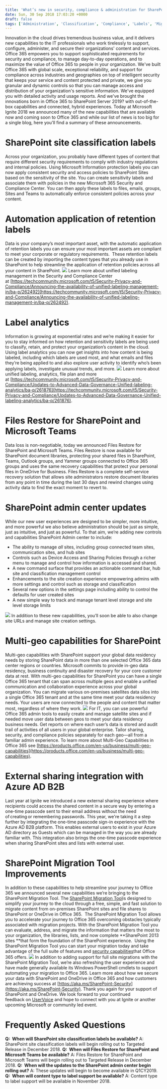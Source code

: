 ```yaml
---
title: 'What’s new in security, compliance & administration for SharePoint & OneDrive from Microsoft Ignite'
date: Sun, 30 Sep 2018 17:03:20 +0000
draft: false
tags: ['Administration', 'Classification', 'Compliance', 'Labels', 'Migration &amp; Upgrade', 'Rentention', 'Security', 'Security and Compliance']
---
```


Innovation in the cloud drives tremendous business value, and it delivers new capabilities to the IT professionals who work tirelessly to support, configure, administer, and secure their organizations' content and services. Office 365 empowers you to support sophisticated requirements for security and compliance, to manage day-to-day operations, and to maximize the value of Office 365 to people in your organization. We've built Office 365 with global scale, exceptional reliability, and support for compliance across industries and geographies on top of intelligent security that keeps your service and content protected and private, we give you granular and dynamic controls so that you can manage access and distribution of your organization's sensitive information. We've equipped you with detailed activity and usage reports. And we've brought the innovations born in Office 365 to SharePoint Server 2019? with out-of-the-box capabilities and connected, hybrid experiences. Today at Microsoft Ignite 2018 we announced many of the new capabilities that are available now and coming soon to Office 365 and while our list of news is too big for a single blog, here you'll find a summary of these announcements.

SharePoint site classification labels
=====================================

Across your organization, you probably have different types of content that require different security requirements to comply with industry regulations and internal policies. Using Microsoft Information protection labels you can now apply consistent security and access policies to SharePoint Sites based on the sensitivity of the site. You can create sensitivity labels and associate them with policies in the new Microsoft 365 Security and Compliance Center. You can then apply these labels to files, emails, groups, Sites and Teams to automatically enforce consistent policies across your content.

Automation application of retention labels
==========================================

Data is your company’s most important asset, with the automatic application of retention labels you can ensure your most important assets are compliant to meet your corporate or regulatory requirements.  These retention labels can be created by importing the content types that you already use in SharePoint to help streamline the application of retention policies across all your content in SharePoint. ![](https://msdnshared.blob.core.windows.net/media/2018/09/RetentionLabels-1024x640.png) Learn more about unified labeling management in the Security and Compliance Center at [https://techcommunity.microsoft.com/t5/Security-Privacy-and-Compliance/Announcing-the-availability-of-unified-labeling-management-in/ba-p/262492](https://techcommunity.microsoft.com/t5/Security-Privacy-and-Compliance/Announcing-the-availability-of-unified-labeling-management-in/ba-p/262492).

Label analytics
===============

Information is growing at exponential rates and we’re making it easier for you to stay informed on how retention and sensitivity labels are being used to classify, retain, and protect your organization’s content in the cloud. Using label analytics you can now get insights into how content is being labeled, including which labels are used most, and what emails and files they’re being applied to and also explore user activity to identify who’s been applying labels, investigate unusual trends, and more. ![](https://msdnshared.blob.core.windows.net/media/2018/09/LabelAnalytics-1024x640.png) Learn more about unified labeling, analytics, file plan and more at [https://techcommunity.microsoft.com/t5/Security-Privacy-and-Compliance/Updates-to-Advanced-Data-Governance-Unified-labeling-analytics/ba-p/261876](https://techcommunity.microsoft.com/t5/Security-Privacy-and-Compliance/Updates-to-Advanced-Data-Governance-Unified-labeling-analytics/ba-p/261876).

Files Restore for SharePoint and Microsoft Teams
================================================

Data loss is non-negotiable, today we announced Files Restore for SharePoint and Microsoft Teams. Files Restore is now available for SharePoint document libraries, protecting your shared files in SharePoint, Teams, Outlook groups, and Yammer groups connected to Office 365 groups and uses the same recovery capabilities that protect your personal files in OneDrive for Business. Files Restore is a complete self-service recovery solution that allows site administrators restore document libraries from any point in time during the last 30 days and rewind changes using activity data to find the exact moment to revert to.

SharePoint admin center updates
===============================

While our new user experiences are designed to be simpler, more intuitive, and more powerful we also believe administration should be just as simple, just as intuitive, and just as powerful. To that aim, we’re adding new controls and capabilities SharePoint Admin center to include:

*   The ability to manage _all_ sites, including group connected team sites, communication sites, and hub sites
*   Controls such as Device Access and Sharing Policies through a richer menu to manage and control how information is accessed and shared.
*   A new command surface that provides an actionable command bar, hub site and classification management control
*   Enhancements to the site creation experience empowering admins with more settings and control such as storage and classification
*   Several new options in the settings page including ability to control the defaults for user created sites
*   A new simple way to track and manage tenant level storage and site level storage limits

![](https://msdnshared.blob.core.windows.net/media/2018/09/SiteCreation-1024x640.png) In addition to these new capabilities, you’ll soon be able to also change site URLs and manage site creation settings.

Multi-geo capabilities for SharePoint
=====================================

Multi-geo capabilities with SharePoint support your global data residency needs by storing SharePoint data in more than one selected Office 365 data center regions or countries. Microsoft commits to provide in-geo data residency, business continuity and disaster recovery for your core customer data at rest. With multi-geo capabilities for SharePoint you can have a single Office 365 tenant that can span across multiple geos and enable a unified communication and collaboration experience across your global organization. You can migrate various on-premises satellites data silos into a single Office 365 tenant and at the same time meet your data residency needs. Your users are now connected to the people and content that matter most, regardless of where they work. ![](https://msdnshared.blob.core.windows.net/media/2018/09/MultiGeo-1024x640.png) For IT, you can use powerful Office 365 admin tools to easily create and manage satellite sites and if needed move user data between geos to meet your data residency business needs. Get reports on where each user’s data is stored and audit trail of activities of all users in your global enterprise. Tailor sharing, security, and compliance policies separately for each geo—all from a familiar admin experience. To learn more about Multi-Geo Capabilities in Office 365 see [https://products.office.com/en-us/business/multi-geo-capabilities](https://products.office.com/en-us/business/multi-geo-capabilities).

External sharing integration with Azure AD B2B
==============================================

Last year at Ignite we introduced a new external sharing experience where recipients could access the shared content in a secure way by entering a one-time passcode sent to their email address without the need of creating or remembering passwords. This year, we're taking it a step further by integrating the one-time passcode sign-in experience with the Azure AD B2B platform. This enables external users to exist in your Azure AD directory as Guests which can be managed in the way you are already familiar with. This integration also brings the one-time passcode experience when sharing SharePoint sites and lists with external user.

SharePoint Migration Tool Improvements
======================================

In addition to these capabilities to help streamline your journey to Office 365 we announced several new capabilities we’re bringing to the SharePoint Migration Tool. The [SharePoint Migration Tool](https://techcommunity.microsoft.com/t5/SharePoint-Blog/General-Availability-of-the-SharePoint-Migration-Tool-amp/ba-p/143689)is designed to simplify your journey to the cloud through a free, simple, and fast solution to migrate content from on-premises SharePoint sites and file shares to SharePoint or OneDrive in Office 365.  The SharePoint Migration Tool allows you to accelerate your journey to Office 365 overcoming obstacles typically associated with migration projects. With the SharePoint Migration Tool you can evaluate, address, and migrate the information that matters the most to your organization, the libraries, lists, and now complete **SharePoint 2013 sites **that form the foundation of the SharePoint experience.  Using the SharePoint Migration Tool you can start your migration today and take advantage of the full suite of features and [security capabilities](https://aka.ms/SharePoint-Security)that Office 365 offers. ![](https://msdnshared.blob.core.windows.net/media/2018/09/SPMT-1024x892.jpg) In addition to adding support for full site migrations with the SharePoint Migration Tool, we’re also refreshing the user experience and have made generally available its Windows PowerShell cmdlets to support automating your migration to Office 365. Learn more about how we secure your data with SharePoint and OneDrive in Office 365 and how customers are achieving success at [https://aka.ms/SharePoint-Security](https://aka.ms/SharePoint-Security). Thank you again for your support of SharePoint and OneDrive. We look forward to your continued feedback on [UserVoice](https://sharepoint.uservoice.com/) and hope to connect with you at Ignite or another upcoming Microsoft or community led event.

Frequently Asked Questions
==========================

**Q:  When will SharePoint site classification labels be available?** A: SharePoint site classification labels will begin rolling out to Targeted Release in December 2018. **Q:  When will Files Restore for SharePoint and Microsoft Teams be available?** A: Files Restore for SharePoint and Microsoft Teams will begin rolling out to Targeted Release in December 2018. **Q:  When will the updates to the SharePoint admin center begin rolling out?** A: These updates will begin to become available in Q1CY2019. **Q:  When will content type to label support be available?** A: Content type to label support will be available in November 2018.